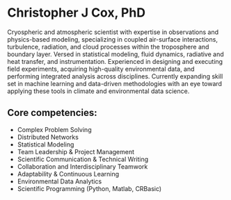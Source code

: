 # Christopher J Cox, PhD

Cryospheric and atmospheric scientist with expertise in observations and physics-based modeling, 
specializing in coupled air-surface interactions, turbulence, radiation, and cloud processes within 
the troposphere and boundary layer. Versed in statistical modeling, fluid dynamics, radiative and heat transfer, 
and instrumentation. Experienced in designing and executing field experiments, acquiring high-quality 
environmental data, and performing integrated analysis across disciplines. Currently expanding skill set 
in machine learning and data-driven methodologies with an eye toward applying these tools in climate and 
environmental data science.

## Core competencies:

- Complex Problem Solving
- Distributed Networks
- Statistical Modeling
- Team Leadership & Project Management
- Scientific Communication & Technical Writing
- Collaboration and Interdisciplinary Teamwork
- Adaptability & Continuous Learning
- Environmental Data Analytics
- Scientific Programming (Python, Matlab, CRBasic)